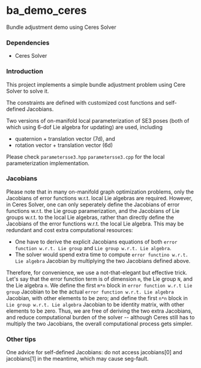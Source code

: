 # ba_demo_ceres

Bundle adjustment demo using Ceres Solver

### Dependencies

- Ceres Solver

### Introduction 

This project implements a simple bundle adjustment problem using Cere Solver to solve it. 

The constraints are defined with customized cost functions and self-defined Jacobians.

Two versions of on-manifold local parameterization of SE3 poses (both of which using 6-dof Lie algebra for updating) are used, including

  - quaternion + translation vector (7d), and
  - rotation vector + translation vector (6d)

Please check `parametersse3.hpp` `parametersse3.cpp` for the local parameterization implementation.

### Jacobians

Please note that in many on-manifold graph optimization problems, only the Jacobians of error functions w.r.t. local Lie algebras are required.  However, in Ceres Solver, one can only seperately define the Jacobians of error functions w.r.t. the Lie group paramerization, and the Jacobians of Lie groups w.r.t. to the local Lie algebras, rather than directly define the Jacobians of the error functions w.r.t. the local Lie algebra. This may be redundant and cost extra computational resources:

  - One have to derive the explicit Jacobians equations of both `error function w.r.t. Lie group` and `Lie group w.r.t. Lie algebra`.
  - The solver would spend extra time to compute `error functino w.r.t. Lie algebra` Jacobian by multiplying the two Jacobians defined above.

Therefore, for convenience, we use a not-that-elegant but effective trick. Let's say that the error function term is of dimension `m`, the Lie group `N`, and the Lie algebra `n`. We define the first `m*n` block in  `error function w.r.t Lie group` Jacobian to be the actual `error function w.r.t. Lie algebra` Jacobian, with other elements to be zero; and define the first `n*n` block in `Lie group w.r.t. Lie algebra` Jacobian to be identity matrix, with other elements to be zero. Thus, we are free of deriving the two extra Jacobians, and reduce computational burden of the solver -- although Ceres still has to multiply the two Jacobians, the overall computational process gets simpler.
 
### Other tips

One advice for self-defined Jacobians: do not access jacobians[0] and jacobians[1] in the meantime, which may cause seg-fault.

